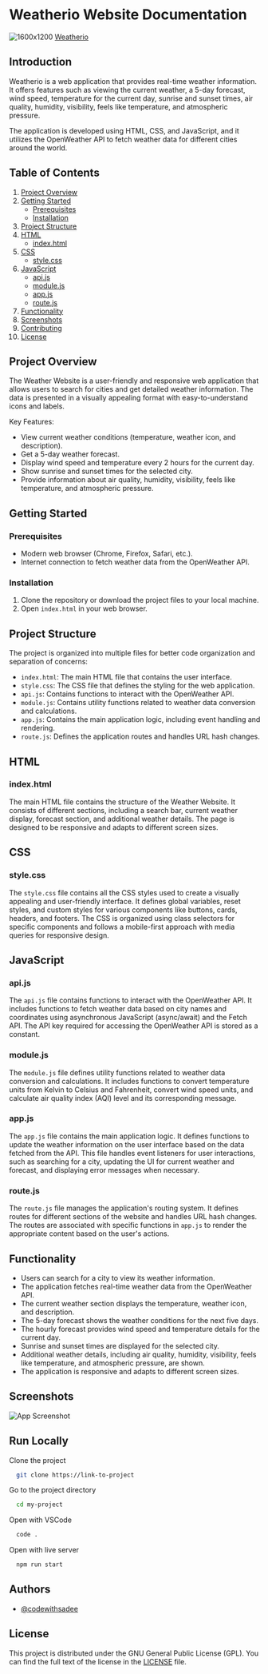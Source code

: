# Weatherio Website Documentation
![1600x1200](/screenshots/1600x1200.png)
[Weatherio](https://omar-mazen.github.io/weatherio/)
## Introduction

Weatherio is a web application that provides real-time weather information. It offers features such as viewing the current weather, a 5-day forecast, wind speed, temperature for the current day, sunrise and sunset times, air quality, humidity, visibility, feels like temperature, and atmospheric pressure.

The application is developed using HTML, CSS, and JavaScript, and it utilizes the OpenWeather API to fetch weather data for different cities around the world.

## Table of Contents

1. [Project Overview](#project-overview)
2. [Getting Started](#getting-started)
    - [Prerequisites](#prerequisites)
    - [Installation](#installation)
3. [Project Structure](#project-structure)
4. [HTML](#html)
    - [index.html](#index.html)
5. [CSS](#css)
    - [style.css](#style.css)
6. [JavaScript](#javascript)
    - [api.js](#api.js)
    - [module.js](#module.js)
    - [app.js](#app.js)
    - [route.js](#route.js)
7. [Functionality](#functionality)
8. [Screenshots](#screenshots)
9. [Contributing](#contributing)
10. [License](#license)

## Project Overview

The Weather Website is a user-friendly and responsive web application that allows users to search for cities and get detailed weather information. The data is presented in a visually appealing format with easy-to-understand icons and labels.

Key Features:
- View current weather conditions (temperature, weather icon, and description).
- Get a 5-day weather forecast.
- Display wind speed and temperature every 2 hours for the current day.
- Show sunrise and sunset times for the selected city.
- Provide information about air quality, humidity, visibility, feels like temperature, and atmospheric pressure.

## Getting Started

### Prerequisites

- Modern web browser (Chrome, Firefox, Safari, etc.).
- Internet connection to fetch weather data from the OpenWeather API.

### Installation

1. Clone the repository or download the project files to your local machine.
2. Open `index.html` in your web browser.

## Project Structure

The project is organized into multiple files for better code organization and separation of concerns:

- `index.html`: The main HTML file that contains the user interface.
- `style.css`: The CSS file that defines the styling for the web application.
- `api.js`: Contains functions to interact with the OpenWeather API.
- `module.js`: Contains utility functions related to weather data conversion and calculations.
- `app.js`: Contains the main application logic, including event handling and rendering.
- `route.js`: Defines the application routes and handles URL hash changes.

## HTML

### index.html

The main HTML file contains the structure of the Weather Website. It consists of different sections, including a search bar, current weather display, forecast section, and additional weather details. The page is designed to be responsive and adapts to different screen sizes.

## CSS

### style.css

The `style.css` file contains all the CSS styles used to create a visually appealing and user-friendly interface. It defines global variables, reset styles, and custom styles for various components like buttons, cards, headers, and footers. The CSS is organized using class selectors for specific components and follows a mobile-first approach with media queries for responsive design.

## JavaScript

### api.js

The `api.js` file contains functions to interact with the OpenWeather API. It includes functions to fetch weather data based on city names and coordinates using asynchronous JavaScript (async/await) and the Fetch API. The API key required for accessing the OpenWeather API is stored as a constant.

### module.js

The `module.js` file defines utility functions related to weather data conversion and calculations. It includes functions to convert temperature units from Kelvin to Celsius and Fahrenheit, convert wind speed units, and calculate air quality index (AQI) level and its corresponding message.

### app.js

The `app.js` file contains the main application logic. It defines functions to update the weather information on the user interface based on the data fetched from the API. This file handles event listeners for user interactions, such as searching for a city, updating the UI for current weather and forecast, and displaying error messages when necessary.

### route.js

The `route.js` file manages the application's routing system. It defines routes for different sections of the website and handles URL hash changes. The routes are associated with specific functions in `app.js` to render the appropriate content based on the user's actions.

## Functionality

- Users can search for a city to view its weather information.
- The application fetches real-time weather data from the OpenWeather API.
- The current weather section displays the temperature, weather icon, and description.
- The 5-day forecast shows the weather conditions for the next five days.
- The hourly forecast provides wind speed and temperature details for the current day.
- Sunrise and sunset times are displayed for the selected city.
- Additional weather details, including air quality, humidity, visibility, feels like temperature, and atmospheric pressure, are shown.
- The application is responsive and adapts to different screen sizes.

## Screenshots

![App Screenshot](https://via.placeholder.com/468x300?text=App+Screenshot+Here)

## Run Locally

Clone the project

```bash
  git clone https://link-to-project
```

Go to the project directory

```bash
  cd my-project
```

Open with VSCode

```bash
  code .
```

Open with live server

```bash
  npm run start
```


## Authors

- [@codewithsadee](https://www.github.com/codewithsadee)

## License

This project is distributed under the GNU General Public License (GPL). You can find the full text of the license in the [LICENSE](https://github.com/omar-mazen/weatherio/blob/main/LICENSE) file.
